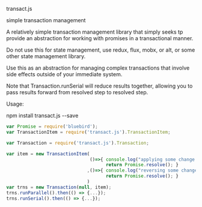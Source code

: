 transact.js

simple transaction management

A relatively simple transaction management library that simply seeks tp provide an abstraction for working with promises in a transactional manner.

Do not use this for state management, use redux, flux, mobx, or alt, or some other state management library.

Use this as an abstraction for managing complex transactions that involve side effects outside of your immediate system.

Note that Transaction.runSerial will reduce results together, allowing you to pass results forward from resolved step to resolved step.

Usage:

npm install transact.js --save

```javascript
var Promise = require('bluebird');
var TransactionItem = require('transact.js').TransactionItem;

var Transaction = require('transact.js').Transaction;

var item = new TransactionItem( 
                               ()=>{ console.log("applying some change to some system"); 
                                     return Promise.resolve(); } 
                              ,()=>{ console.log("reversing some change to some system"); 
                                     return Promise.resolve(); } 
                              ) 
var trns = new Transaction(null, item); 
trns.runParallel().then(() => {...}); 
trns.runSerial().then(() => {...});
```